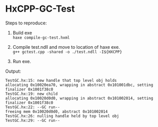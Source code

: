 HxCPP-GC-Test
=============

Steps to reproduce:

1. Build exe<br>
`haxe compile-gc-test.hxml`<br>

2. Compile test.ndll and move to location of haxe exe.<br>
`g++ gctest.cpp -shared -o ./test.ndll -I${HXCPP}`<br>

3. Run exe.

Output:

`TestGC.hx:15: new handle that top level obj holds`<br>
`allocating 0x10020ea70, wrapping in abstract 0x101001dbc, setting finalizer 0x1001f38c0`<br>
`TestGC.hx:19: new child`<br>
`allocating 0x10020d0d0, wrapping in abstract 0x101002014, setting finalizer 0x1001f38c0`<br>
`TestGC.hx:22: --GC run--`<br>
`freeing mem 0x10020d0d0, abstract 0x101002014`<br>
`TestGC.hx:26: nulling handle held by top level obj`<br>
`TestGC.hx:29: --GC run--`<br>
